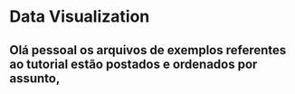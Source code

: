 # Data Visualization
## Olá pessoal os arquivos de exemplos referentes ao tutorial estão postados e ordenados por assunto,
